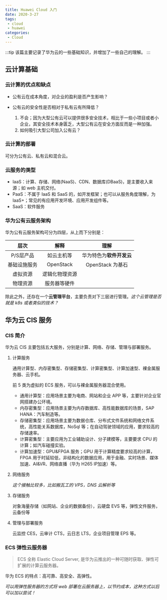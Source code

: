 ```yaml
---
title: Huawei Cloud 入门
date: 2020-3-27
tags:
 - cloud
 - huawei
categories:
 - Cloud
---
```


:::tip
该篇主要记录了华为云的一些基础知识，并增加了一些自己的理解。
:::
<!-- more -->

## 云计算基础

### 云计算的优点和缺点

- 公有云在成本角度，对企业的盈利是否产生影响？

- 公有云的安全性是否相对于私有云有所降低？

    1. 不会；因为大型公有云可以提供很多安全技术，相比于一些小项目或者小企业，其安全技术本身匮乏，大型公有云在安全方面反而是一种加强。
    2. 如何吸引大型公司加入公有云？

### 云计算的部署

可分为公有云、私有云和混合云。

### 云服务的类型

- IaaS：计算、存储、网络(NaaS)、CDN、数据库(DBaaS)，是主要收入来源；如 web 主机交付。
- PaaS：不属于 IaaS 和 SaaS 的，如开发框架；也可以从服务角度理解，为 IaaS+；常见的有应用开发环境、应用开发组件等。
- SaaS：软件服务

### 华为公有云服务架构

华为公有云服务架构可分为四层，从上而下分别是：

|     层次     |      解释      | 理解 |
| :----------: | :------------: | :--: |
|  P/S层产品   |   如云主机等   |    华为特色为**软件开发云**  |
| 基础设施服务 |   OpenStack    | OpenStack 为基石 |
|   虚拟资源   | 逻辑化物理资源 |      |
|   物理资源   |  服务器等硬件  |      |

除此之外，还存在一个**云管理平台**，主要负责对下三层进行管理。*这个云管理是否就是 k8s 或者类似的技术？*

## 华为云 CIS 服务

### CIS 简介

华为云 CIS 主要包括五大服务，分别是计算、网络、存储、管理与部署服务。

1. 计算服务

    通用计算型、内存密集型、存储密集型、计算密集型、计算加速型、裸金属服务器、云手机。

    前 5 类为虚拟的 ECS 服务，可以与裸金属服务器混合使用。

    - 通用计算型：应用场景主要为电商、网站和企业 APP 等，主要针对企业官网搭建办公环境。
    - 内存密集型：应用场景主要为内存数据库、高性能数据库的场景，SAP HANA：汽车制造等。
    - 存储密集型：应用场景主要为数据仓库、分布式文件系统和网络文件系统，高性能关系数据库，NoSql 等；在自动驾驶领域的应用，要求较高的存储速率。
    - 计算密集型：主要应用为工业辅助设计、分子建模等，主要要求 CPU 的计算；如汽车碰撞实验。
    - 计算加速型：GPU&FPGA 服务；GPU 用于计算精度要求较高的计算，FPGA 用于时延较低，非结构化的数据应用，用于金融、实时场景、媒体加速、AI&VR、网络直播（华为 H265 IP加速）等。

2. 网络服务

    *这个接触比较多，比如搬瓦工的 VPS，DNS 云解析等*

3. 存储服务

    对象海量存储（如网站、企业的数据备份），云硬盘 EVS 等，弹性文件服务，云备份等

4. 管理与部署服务
   
   云监控 CES，云审计 CTS，云日志 LTS，企业项目管理 EPS 等。


### ECS 弹性云服务器

> ECS 全称 Elastic Cloud Server, 是华为云推出的一种可随时获取、弹性可扩展的计算云服务器。

华为 ECS 的特点：高可靠、高安全、高弹性。

*可以用弹性服务器的方式将 web 部署在云服务器上，以节约成本，这种方式以后可以加以尝试！*

